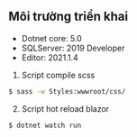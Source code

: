 ## Môi trường triển khai
- Dotnet core: 5.0
- SQLServer: 2019 Developer
- Editor: 2021.1.4

1. Script compile scss
```bash
$ sass -w Styles:wwwroot/css/
```

2. Script hot reload blazor
```bash
$ dotnet watch run
```